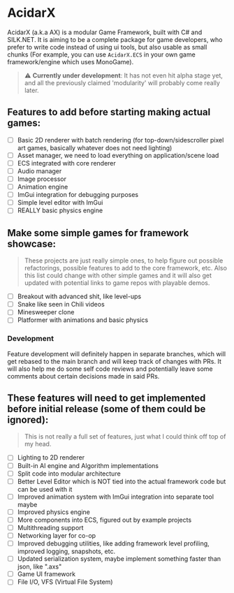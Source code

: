 AcidarX
=======

AcidarX (a.k.a AX) is a modular Game Framework, built with C# and SILK.NET. It is aiming to be a complete package for game developers, who prefer to write code instead of using ui tools, but also usable as small chunks (For example, you can use `AcidarX.ECS` in your own game framework/engine which uses MonoGame).

> :warning: **Currently under development**: It has not even hit alpha stage yet, and all the previously claimed 'modularity' will probably come really later.

Features to add before starting making actual games: 
--------------------------------------------------
- [ ] Basic 2D renderer with batch rendering (for top-down/sidescroller pixel art games, basically whatever does not need lighting)
- [ ] Asset manager, we need to load everything on application/scene load
- [ ] ECS integrated with core renderer 
- [ ] Audio manager 
- [ ] Image processor
- [ ] Animation engine
- [ ] ImGui integration for debugging purposes
- [ ] Simple level editor with ImGui
- [ ] REALLY basic physics engine

Make some simple games for framework showcase: 
----------------------------------------------
> These projects are just really simple ones, to help figure out possible refactorings, possible features to add to the core framework, etc. Also this list could change with other simple games and it will also get updated with potential links to game repos with playable demos.

- [ ] Breakout with advanced shit, like level-ups
- [ ] Snake like seen in Chili videos
- [ ] Minesweeper clone
- [ ] Platformer with animations and basic physics

### Development
Feature development will definitely happen in separate branches, which will get rebased to the main branch and will keep track of changes with PRs. It will also help me do some self code reviews and potentially leave some comments about certain decisions made in said PRs. 

These features will need to get implemented before initial release (some of them could be ignored):
---------------------------------------------------------------------------------------------------
> This is not really a full set of features, just what I could think off top of my head. 

- [ ] Lighting to 2D renderer
- [ ] Built-in AI engine and Algorithm implementations
- [ ] Split code into modular architecture
- [ ] Better Level Editor which is NOT tied into the actual framework code but can be used with it
- [ ] Improved animation system with ImGui integration into separate tool maybe
- [ ] Improved physics engine
- [ ] More components into ECS, figured out by example projects
- [ ] Multithreading support
- [ ] Networking layer for co-op
- [ ] Improved debugging utilities, like adding framework level profiling, improved logging, snapshots, etc.
- [ ] Updated serialization system, maybe implement something faster than json, like ".axs" 
- [ ] Game UI framework
- [ ] File I/O, VFS (Virtual File System)
